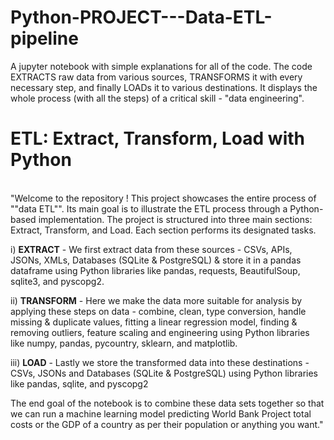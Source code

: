 # Python-PROJECT---Data-ETL-pipeline
A jupyter notebook with simple explanations for all of the code. The code EXTRACTS raw data from various sources, TRANSFORMS it with every necessary step, and finally LOADs it to various destinations. It displays the whole process (with all the steps) of a critical skill - "data engineering".

# ETL: Extract, Transform, Load with Python
<br>"Welcome to the repository ! This project showcases the entire process of ""data ETL"". Its main goal  is to illustrate the ETL process through a Python-based implementation. The project is structured into three main sections: Extract, Transform, and Load. Each section performs its designated tasks.

i) **EXTRACT** - We first extract data from these sources - CSVs, APIs, JSONs, XMLs, Databases (SQLite & PostgreSQL) & store it in a pandas dataframe using Python libraries like pandas, requests, BeautifulSoup, sqlite3, and pyscopg2.

ii) **TRANSFORM** - Here we make the data more suitable for analysis by applying these steps on data - combine, clean, type conversion, handle missing & duplicate values, fitting a linear regression model, finding & removing outliers, feature scaling and engineering using Python libraries like numpy, pandas, pycountry, sklearn, and matplotlib.  

iii) **LOAD** - Lastly we store the transformed data into these destinations - CSVs, JSONs and Databases (SQLite & PostgreSQL) using Python libraries like pandas, sqlite, and pyscopg2

The end goal of the notebook is to combine these data sets together so that we can run a machine learning model predicting World Bank Project total costs or the GDP of a country as per their population or anything you want."
